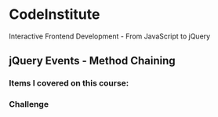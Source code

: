 # CodeInstitute

Interactive Frontend Development - From JavaScript to jQuery

## jQuery Events - Method Chaining

### Items I covered on this course:


### Challenge


